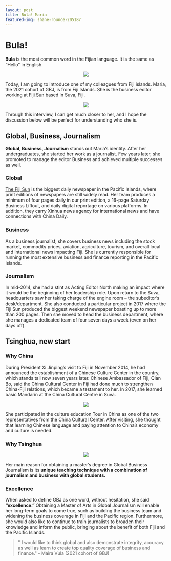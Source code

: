 ```yaml
---
layout: post
title: Bula! Maria
featured-img: shane-rounce-205187
---
```

# Bula!

<b>Bula</b> is the most common word in the Fijian language. It is the same as “Hello” in English.
<p align="center" width="200" height="200"><a href="http://www.southpacificweddings.com.au/wp-content/uploads/2018/12/Bula-Fiji2.jpg"><img src="http://www.southpacificweddings.com.au/wp-content/uploads/2018/12/Bula-Fiji2.jpg" type="image"></a></p>

Today, I am going to introduce one of my colleagues from Fiji islands. Maria, the 2021 cohort of GBJ, is from Fiji Islands. She is the business editor working at [Fiji Sun](https://fijisun.com.fj/) based in Suva, Fiji. 

<p align="center" height="300"><a href="https://www.linkpicture.com/view.php?img=LPic615837697d1681691808356"><img src="https://www.linkpicture.com/q/스크린샷-2021-10-02-오후-6.26.47.png" type="image"></a></p>

Through this interview, I can get much closer to her, and I hope the discussion below will be perfect for understanding who she is.

## Global, Business, Journalism 

<b>Global, Business, Journalism</b> stands out Maria’s identity. After her undergraduates, she started her work as a journalist. Few years later, she promoted to manage the editor Business and achieved multiple successes as well. 

### Global 

[The Fiji Sun](https://fijisun.com.fj/) is the biggest daily newspaper in the Pacific Islands, where print editions of newspapers are still widely read. Her team produces a minimum of four pages daily in our print edition, a 16-page Saturday Business Liftout, and daily digital reportage on various platforms. In addition, they carry Xinhua news agency for international news and have connections with China Daily.

### Business

As a business journalist, she covers business news including the stock market, commodity prices, aviation, agriculture, tourism, and overall local and international news impacting Fiji. She is currently responsible for running the most extensive business and finance reporting in the Pacific Islands. 

### Journalism 

In mid-2014, she had a stint as Acting Editor North making an impact where it would be the beginning of her leadership role. Upon return to the Suva, headquarters saw her taking charge of the engine room – the subeditor’s desk/department. She also conducted a particular project in 2017 where the Fiji Sun produced the biggest weekend newspaper boasting up to more than 200 pages. Then she moved to head the business department, where she manages a dedicated team of four seven days a week (even on her days off).

## Tsinghua, new start 

### Why China

During President Xi Jinping’s visit to Fiji in November 2014, he had announced the establishment of a Chinese Culture Center in the country, which stands tall now seven years later. Chinese Ambassador of Fiji, Qian Bo, said the China Cultural Center in Fiji had done much to strengthen China-Fiji relations, which became a testament to her. In 2017, she learned basic Mandarin at the China Cultural Centre in Suva.

<p align="center"><a href="https://image.freepik.com/free-photo/beautiful-national-state-flags-fiji-china-together-sky-3d-artwork-concept_337817-585.jpg"><img src="https://image.freepik.com/free-photo/beautiful-national-state-flags-fiji-china-together-sky-3d-artwork-concept_337817-585.jpg" type="image"></a></p>

She participated in the culture education Tour in China as one of the two representatives from the China Cultural Center. After visiting, she thought that learning Chinese language and paying attention to China’s economy and culture is needed.

### Why Tsinghua 

<p align="center"><a href="https://www.tsinghua.edu.cn/en/image/xinjiatihuanjjide02.jpg"><img src="https://www.tsinghua.edu.cn/en/image/xinjiatihuanjjide02.jpg" type="image"></a></p>

Her main reason for obtaining a master’s degree in Global Business Journalism is its <b>unique teaching technique with a combination of journalism and business with global students.</b>

### Excellence 

When asked to define GBJ as one word, without hesitation, she said <b>“excellence.” </b> Obtaining a Master of Arts in Global Journalism will enable her long-term goals to come true, such as building the business team and widening the business coverage in Fiji and the Pacific region. Furthermore, she would also like to continue to train journalists to broaden their knowledge and inform the public, bringing about the benefit of both Fiji and the Pacific Islands.


<Blockquote>
" I would like to think global and also demonstrate integrity, accuracy as well as learn to create top quality coverage of business and finance." 
 - Maira Vula (2021 cohort of GBJ)
</Blockquote>




